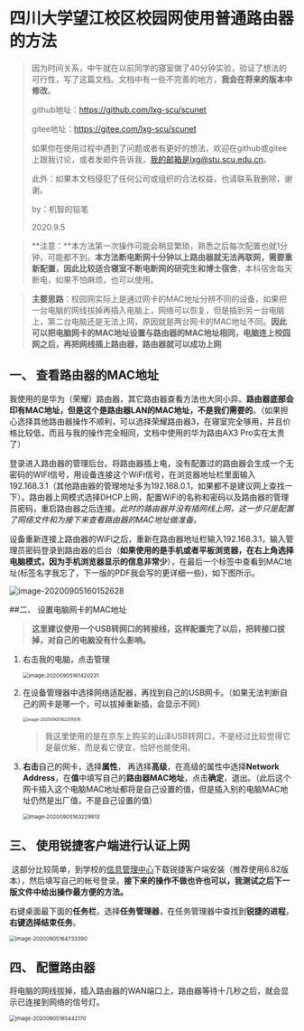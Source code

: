 # 四川大学望江校区校园网使用普通路由器的方法

> 因为时间关系，中午就在以前同学的寝室做了40分钟实验，验证了想法的可行性，写了这篇文档。文档中有一些不完善的地方，**我会在将来的版本中修改**。
>
> github地址：https://github.com/lxg-scu/scunet
>
> gitee地址：https://gitee.com/lxg-scu/scunet
>
> 如果你在使用过程中遇到了问题或者有更好的想法，欢迎在github或gitee上跟我讨论，或者发邮件告诉我，我的邮箱是lxg@stu.scu.edu.cn。
>
> 此外：如果本文档侵犯了任何公司或组织的合法权益，也请联系我删除，谢谢。
>
> by：机智的铅笔
>
> 2020.9.5

> **注意：**本方法第一次操作可能会稍显繁琐，熟悉之后每次配置也就1分钟，可能都不到。**本方法断电断网十分钟以上路由器就无法再联网，需要重新配置，因此比较适合寝室不断电断网的研究生和博士宿舍**，本科宿舍每天断电，如果不怕麻烦，也可以使用。

> **主要思路**：校园网实际上是通过网卡的MAC地址分辨不同的设备，如果把一台电脑的网线拔掉再插入电脑上，网络可以恢复，但是插到另一台电脑上，第二台电脑还是无法上网，原因就是两台网卡的MAC地址不同。**因此可以把电脑网卡的MAC地址设置与路由器的MAC地址相同，电脑连上校园网之后，再把网线插上路由器，路由器就可以成功上网**

## 一、 查看路由器的MAC地址

​		我使用的是华为（荣耀）路由器，其它路由器查看方法也大同小异。**路由器底部会印有MAC地址，但是这个是路由器LAN的MAC地址，不是我们需要的**。（如果担心选择其他路由器操作不顺利，可以选择荣耀路由器3，在寝室完全够用，并且价格比较低，而且与我的操作完全相同，文档中使用的华为路由AX3 Pro实在太贵了）

​		登录进入路由器的管理后台。将路由器插上电，没有配置过的路由器会生成一个无密码的WIFI信号，用设备连接这个WiFi信号，在浏览器地址栏里面输入192.168.3.1（其他路由器的管理地址多为192.168.0.1，如果都不是建议网上查找一下）。路由器上网模式选择DHCP上网，配置WiFi的名称和密码以及路由器的管理员密码，重启路由器之后连接。*此时的路由器并没有插网线上网，这一步只是配置了网络文件和为接下来查看路由器的MAC地址做准备。*

​		设备重新连接上路由器的WiFi之后，重新在路由器地址栏输入192.168.3.1，输入管理员密码登录到路由器的后台（**如果使用的是手机或者平板浏览器，在右上角选择电脑模式，因为手机浏览器显示的信息非常少**），在最后一个标签中查看到MAC地址(标签名字我忘了，下一版的PDF我会写的更详细一些)，如下图所示。

![image-20200905160152628](.img/image-20200905160152628.png)

##二、 设置电脑网卡的MAC地址

> **这里建议使用一个USB转网口的转接线，这样配置完了以后，把转接口拔掉，对自己的电脑没有什么影响。**

1. 右击我的电脑，点击管理

   <img src=".img/image-20200905161420231.png" alt="image-20200905161420231" style="zoom: 67%;" />

2. 在设备管理器中选择网络适配器，再找到自己的USB网卡。（如果无法判断自己的网卡是哪一个，可以拔掉重新插，会显示不同）

   <img src=".img/image-20200905162255676.png" alt="image-20200905162255676" style="zoom: 50%;" />

   > 我这里使用的是在京东上购买的山泽USB转网口，不是经过比较觉得它是最优解，而是看它便宜，恰好也能使用。
   
3. **右击**自己的网卡，选择**属性**， 再选择**高级**，在高级的属性中选择**Network Address**，在**值**中填写自己的**路由器MAC地址**，点击**确定**，退出。（此后这个网卡插入这个电脑MAC地址都将是自己设置的值，但是插入别的电脑MAC地址仍然是出厂值，不是自己设置的值）

   <img src=".img/image-20200905163229913.png" alt="image-20200905163229913" style="zoom:67%;" />

## 三、 使用锐捷客户端进行认证上网

​		这部分比较简单，到学校的[信息管理中心](http://imc.scu.edu.cn/gnyx/khdxgxz.htm)下载锐捷客户端安装（推荐使用6.82版本），然后填写自己的帐号登录。**接下来的操作不做也许也可以，我测试之后下一版文件中给出操作最方便的方法。**

​		右键桌面最下面的**任务栏**，选择**任务管理器**，在任务管理器中查找到**锐捷的进程**，**右键选择结束任务**。

<img src=".img/image-20200905164733390.png" alt="image-20200905164733390" style="zoom:67%;" />

## **四、 配置路由器**

​	将电脑的网线拔掉，插入路由器的WAN端口上，路由器等待十几秒之后，就会显示已连接到网络的信号灯。

<img src=".img/image-20200905165442170.png" alt="image-20200905165442170" style="zoom:67%;" />